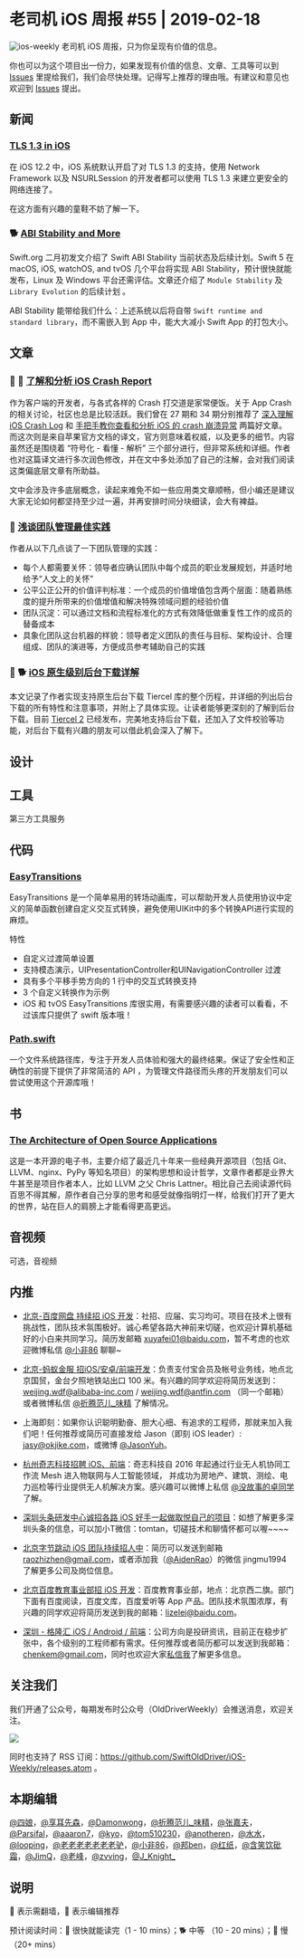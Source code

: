 # 老司机 iOS 周报 #55 | 2019-02-18

![ios-weekly](https://github.com/SwiftOldDriver/iOS-Weekly/blob/master/assets/ios-weekly.png?raw=true)
老司机 iOS 周报，只为你呈现有价值的信息。

你也可以为这个项目出一份力，如果发现有价值的信息、文章、工具等可以到 [Issues](https://github.com/SwiftOldDriver/iOS-Weekly/issues) 里提给我们，我们会尽快处理。记得写上推荐的理由哦。有建议和意见也欢迎到 [Issues](https://github.com/SwiftOldDriver/iOS-Weekly/issues) 提出。

## 新闻

### [TLS 1.3 in iOS](https://mailarchive.ietf.org/arch/msg/tls/5QjzTilqjomSyzENtgfaAqQOhbA)

在 iOS 12.2 中，iOS 系统默认开启了对 TLS 1.3 的支持，使用 Network Framework 以及 NSURLSession 的开发者都可以使用 TLS 1.3 来建立更安全的网络连接了。

在这方面有兴趣的童鞋不妨了解一下。

### 🐕 [ABI Stability and More](https://swift.org/blog/abi-stability-and-more/)

Swift.org 二月初发文介绍了 Swift ABI Stability 当前状态及后续计划。Swift 5 在 macOS, iOS, watchOS, and tvOS 几个平台将实现 ABI Stability，预计很快就能发布，Linux 及 Windows 平台还需评估。文章还介绍了 `Module Stability` 及 `Library Evolution` 的后续计划 。

ABI Stability 能带给我们什么：上述系统以后将自带 `Swift runtime and standard library`，而不需嵌入到 App 中，能大大减小 Swift App 的打包大小。


## 文章

### 🌟 🐢 [了解和分析 iOS Crash Report](https://juejin.im/post/5c5edb37e51d457f926d2290)

作为客户端的开发者，与各式各样的 Crash 打交道是家常便饭。关于 App Crash 的相关讨论，社区也总是比较活跃。我们曾在 27 期和 34 期分别推荐了 [深入理解 iOS Crash Log](https://github.com/SwiftOldDriver/iOS-Weekly/blob/59bfdf3859a67d5667319000e4ee70f8f9cd6f76/Reports/%2327-2018.07.16.md#-深入理解-ios-crash-log) 和 [手把手教你查看和分析 iOS 的 crash 崩溃异常](https://github.com/SwiftOldDriver/iOS-Weekly/blob/59bfdf3859a67d5667319000e4ee70f8f9cd6f76/Reports/%2334-2018.09.03.md#-手把手教你查看和分析-ios-的-crash-崩溃异常) 两篇好文章。而这次则是来自苹果官方文档的译文，官方则意味着权威，以及更多的细节。内容虽然还是围绕着 “符号化 - 看懂 - 解析” 三个部分进行，但非常系统和详细。作者也对这篇译文进行多次润色修改，并在文中多处添加了自己的注解，会对我们阅读这类偏底层文章有所助益。

文中会涉及许多底层概念，读起来难免不如一些应用类文章顺畅，但小编还是建议大家无论如何都坚持至少过一遍，并再安排时间分块细读，会大有裨益。

### 🐎 [浅谈团队管理最佳实践](https://jingwei.link/2019/02/05/team-management-methodology.html)

作者从以下几点谈了一下团队管理的实践：

- 每个人都需要关怀：领导者应确认团队中每个成员的职业发展规划，并适时地给予“人文上的关怀”
- 公平公正公开的价值评判标准：一个成员的价值增值包含两个层面：随着熟练度的提升所带来的价值增值和解决特殊领域问题的经验价值
- 团队沉淀：可以通过文档和流程标准化的方式有效降低做重复性工作的成员的替备成本
- 具象化团队这台机器的样貌：领导者定义团队的责任与目标、架构设计、合理组成、团队的演进等，方便成员参考辅助自己的实践

### 🌟 🐕 [iOS 原生级别后台下载详解](https://juejin.im/post/5c4ed0b0e51d4511dc730799)

本文记录了作者实现支持原生后台下载 Tiercel 库的整个历程，并详细的列出后台下载的所有特性和注意事项，并附上了具体实现。让读者能够更深刻的了解到后台下载。目前 [Tiercel 2](https://github.com/Danie1s/Tiercel) 已经发布，完美地支持后台下载，还加入了文件校验等功能，对后台下载有兴趣的朋友可以借此机会深入了解下。


## 设计

## 工具

第三方工具服务

## 代码

### [EasyTransitions](https://github.com/marcosgriselli/EasyTransitions)

EasyTransitions 是一个简单易用的转场动画库，可以帮助开发人员使用协议中定义的简单函数创建自定义交互式转换，避免使用UIKit中的多个转换API进行实现的麻烦。

特性
- 自定义过渡简单设置
- 支持模态演示，UIPresentationController和UINavigationController 过渡
- 具有多个平移手势方向的 1 行中的交互式转换支持
- 3 个自定义转换作为示例
- iOS 和 tvOS
EasyTransitions 库很实用，有需要感兴趣的读者可以看看，不过该库只提供了 swift 版本哦！

### [Path.swift](https://github.com/mxcl/Path.swift)

一个文件系统路径库，专注于开发人员体验和强大的最终结果。保证了安全性和正确性的前提下提供了非常简洁的 API ，为管理文件路径而头疼的开发朋友们可以尝试使用这个开源库哦！

## 书

### [The Architecture of Open Source Applications](http://www.aosabook.org/en/index.html)

这是一本开源的电子书，主要介绍了最近几十年来一些经典开源项目（包括 Git、LLVM、nginx、PyPy 等知名项目）的架构思想和设计哲学，文章作者都是业界大牛甚至是项目作者本人，比如 LLVM 之父 Chris Lattner。相比自己去阅读源代码百思不得其解，原作者自己分享的思考和感受就像指明灯一样，给我们打开了更大的世界，站在巨人的肩膀上才能看得更高更远。

## 音视频

可选，音视频

## 内推

- [北京-百度网盘 持续招 iOS 开发](https://talent.baidu.com/external/baidu/index.html#/jobDetail/2/102507)：社招、应届、实习均可。项目在技术上很有挑战性，团队技术氛围极好。诚心希望各路大神前来切磋，也欢迎计算机基础好的小白来共同学习。简历发邮箱 xuyafei01@baidu.com，暂不考虑的也欢迎微博私信 [@小非86](https://weibo.com/xuyafei86) 聊聊~

- [北京-蚂蚁金服 招iOS/安卓/前端开发](https://job.alibaba.com/zhaopin/position_detail.htm?trace=qrcode_share&positionCode=GP031268&from=timeline&isappinstalled=0)：负责支付宝会员及帐号业务线，地点北京国贸，金台夕照地铁站出口 100 米。有兴趣的同学欢迎将简历发送到：weijing.wdf@alibaba-inc.com / weijing.wdf@antfin.com （同一个邮箱）或者微博私信 [@折腾范儿_味精](https://weibo.com/agvicking) 了解情况。

- 上海即刻：如果你认识聪明勤奋、胆大心细、有追求的工程师，那就来加入我们吧！任何推荐或简历可直接发给 Jason（即刻 iOS leader）: jasy@okjike.com，或微博 [@JasonYuh](https://weibo.com/jasonyuh)。

- [杭州奇志科技招聘 iOS、前端](https://www.lagou.com/gongsi/34872.html)：奇志科技自 2016 年起通过行业无人机协同工作流 Mesh 进入物联网与人工智能领域， 并成功为房地产、建筑、测绘、电力巡检等行业提供无人机解决方案。感兴趣可以微博上私信 [@没故事的卓同学](https://weibo.com/u/1926303682) 了解。

- [深圳头条研发中心诚招各路 iOS 好手一起做取悦自己的项目](https://job.toutiao.com/2018/spring_referral/?token=alPR8WCv8nnnc5QqtsyKjw%3D%3D&key=MTY1MDMsMTg0MTQsMjA1MjAsMTk1NjEsMTU2ODksMTc0ODk%3D)：如想了解更多深圳头条的信息，可以加小T微信：tomtan，切磋技术和聊情怀都可以喔~~~~

- [北京字节跳动 iOS 团队持续招人中](https://job.toutiao.com/society)：简历可以发送到邮箱 raozhizhen@gmail.com，或者添加我（[@AidenRao](https://weibo.com/AidenRao)）的微信 jingmu1994 了解更多公司及岗位信息。

- [北京百度教育事业部招 iOS 开发](https://www.baidu.com/s?wd=百度)：百度教育事业部，地点：北京西二旗。部门下面有百度阅读，百度文库，百度爱听等 App 产品。团队技术氛围浓厚，有兴趣的同学欢迎将简历发送到我的邮箱：lizelei@baidu.com。

- [深圳 - 格隆汇 iOS / Android / 前端](https://www.lagou.com/gongsi/j84043.html)：公司方向是投研资讯，目前正在稳步扩张中，各个级别的工程师都有需求。任何推荐或者简历都可以发送到我邮箱：[chenkem@gmail.com](mailto:chenkem@gmail.com)，同时也欢迎大家[私信我](https://t.me/kemchenj)了解更多信息。

## 关注我们

我们开通了公众号，每期发布时公众号（OldDriverWeekly）会推送消息，欢迎关注。

![](https://github.com/SwiftOldDriver/iOS-Weekly/blob/master/assets/qrcode_for_wechat.jpg?raw=true)

同时也支持了 RSS 订阅：https://github.com/SwiftOldDriver/iOS-Weekly/releases.atom 。

## 本期编辑

[@四娘](https://kemchenj.github.io)，[@享耳先森](https://github.com/iblacksun)，[@Damonwong](https://weibo.com/damonone)，[@折腾范儿_味精](http://weibo.com/agvicking)，[@张嘉夫](https://weibo.com/2949394297)，[@Parsifal](https://weibo.com/parsifalchang)，[@aaaron7](https://weibo.com/aaaron7)，[@kyo](https://github.com/KyoLi)，[@tom510230](https://xiaozhuanlan.com/u/6682065345)，[@anotheren](https://anotheren.com)，[@水水](https://www.xuyanlan.com)，[@looping](https://github.com/looping)，[@老老老老老老老驴](https://weibo.com/u/6090610445)，[@小非86](https://weibo.com/xuyafei86)，[@邦ben](http://weibo.com/linwenbang)，[@红纸](https://github.com/nianran)，[@含笑饮砒霜](http://chinafish.news)，[@JimQ](https://github.com/waz0820)，[@老峰](https://github.com/GesanTung)，[@zvving](https://github.com/zvving)，[@J_Knight_](https://github.com/knightsj)

## 说明

🚧 表示需翻墙，🌟 表示编辑推荐

预计阅读时间：🐎 很快就能读完（1 - 10 mins）；🐕 中等 （10 - 20 mins）；🐢 慢（20+ mins）
